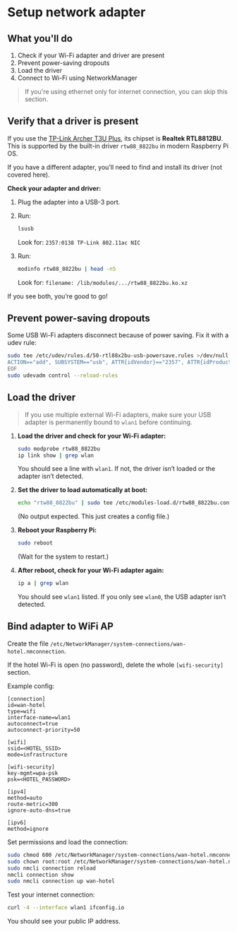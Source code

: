 # Setup network adapter

## What you'll do

1. Check if your Wi-Fi adapter and driver are present
2. Prevent power-saving dropouts
3. Load the driver
4. Connect to Wi-Fi using NetworkManager

> If you're using ethernet only for internet connection, you can skip this section.

## Verify that a driver is present

If you use the [TP-Link Archer T3U Plus](https://www.tp-link.com/us/home-networking/usb-adapter/archer-t3u-plus/), its chipset is **Realtek RTL8812BU**. This is supported by the built-in driver `rtw88_8822bu` in modern Raspberry Pi OS.

If you have a different adapter, you’ll need to find and install its driver (not covered here).

**Check your adapter and driver:**

1. Plug the adapter into a USB-3 port.
2. Run:

   ```bash
   lsusb
   ```

   Look for: `2357:0138 TP-Link 802.11ac NIC`

3. Run:
   ```bash
   modinfo rtw88_8822bu | head -n5
   ```
   Look for: `filename: /lib/modules/.../rtw88_8822bu.ko.xz`

If you see both, you’re good to go!

## Prevent power-saving dropouts

Some USB Wi-Fi adapters disconnect because of power saving. Fix it with a udev rule:

```bash
sudo tee /etc/udev/rules.d/50-rtl88x2bu-usb-powersave.rules >/dev/null <<'EOF'
ACTION=="add", SUBSYSTEM=="usb", ATTR{idVendor}=="2357", ATTR{idProduct}=="0138", TEST=="power/control", ATTR{power/control}="on"
EOF
sudo udevadm control --reload-rules
```

## Load the driver

> If you use multiple external Wi-Fi adapters, make sure your USB adapter is permanently bound to `wlan1` before continuing.

1. **Load the driver and check for your Wi-Fi adapter:**

   ```bash
   sudo modprobe rtw88_8822bu
   ip link show | grep wlan
   ```

   You should see a line with `wlan1`. If not, the driver isn’t loaded or the adapter isn’t detected.

2. **Set the driver to load automatically at boot:**

   ```bash
   echo "rtw88_8822bu" | sudo tee /etc/modules-load.d/rtw88_8822bu.conf
   ```

   (No output expected. This just creates a config file.)

3. **Reboot your Raspberry Pi:**

   ```bash
   sudo reboot
   ```

   (Wait for the system to restart.)

4. **After reboot, check for your Wi-Fi adapter again:**
   ```bash
   ip a | grep wlan
   ```
   You should see `wlan1` listed. If you only see `wlan0`, the USB adapter isn’t detected.

## Bind adapter to WiFi AP

Create the file `/etc/NetworkManager/system-connections/wan-hotel.nmconnection`.

If the hotel Wi-Fi is open (no password), delete the whole `[wifi-security]` section.

Example config:

```
[connection]
id=wan-hotel
type=wifi
interface-name=wlan1
autoconnect=true
autoconnect-priority=50

[wifi]
ssid=<HOTEL_SSID>
mode=infrastructure

[wifi-security]
key-mgmt=wpa-psk
psk=<HOTEL_PASSWORD>

[ipv4]
method=auto
route-metric=300
ignore-auto-dns=true

[ipv6]
method=ignore
```

Set permissions and load the connection:

```bash
sudo chmod 600 /etc/NetworkManager/system-connections/wan-hotel.nmconnection
sudo chown root:root /etc/NetworkManager/system-connections/wan-hotel.nmconnection
sudo nmcli connection reload
nmcli connection show
sudo nmcli connection up wan-hotel
```

Test your internet connection:

```bash
curl -4 --interface wlan1 ifconfig.io
```

You should see your public IP address.
